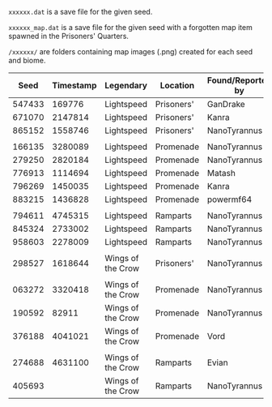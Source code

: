 `xxxxxx.dat` is a save file for the given seed.

`xxxxxx_map.dat` is a save file for the given seed with a forgotten map item spawned in the Prisoners' Quarters.

`/xxxxxx/` are folders containing map images (.png) created for each seed and biome.

| Seed   | Timestamp | Legendary         | Location   | Found/Reported by     |
| ------ | --------- | ----------------- | ---------- | --------------------- |
| 547433 | 169776    | Lightspeed        | Prisoners' | GanDrake              |
| 671070 | 2147814   | Lightspeed        | Prisoners' | Kanra                 |
| 865152 | 1558746   | Lightspeed        | Prisoners' | NanoTyrannus          |
|        |           |                   |            |                       |
| 166135 | 3280089   | Lightspeed        | Promenade  | NanoTyrannus          |
| 279250 | 2820184   | Lightspeed        | Promenade  | NanoTyrannus          |
| 776913 | 1114694   | Lightspeed        | Promenade  | Matash                |
| 796269 | 1450035   | Lightspeed        | Promenade  | Kanra                 |
| 883215 | 1436828   | Lightspeed        | Promenade  | powermf64             |
|        |           |                   |            |                       |
| 794611 | 4745315   | Lightspeed        | Ramparts   | NanoTyrannus          |
| 845324 | 2733002   | Lightspeed        | Ramparts   | NanoTyrannus          |
| 958603 | 2278009   | Lightspeed        | Ramparts   | NanoTyrannus          |
|        |           |                   |            |                       |
| 298527 | 1618644   | Wings of the Crow | Prisoners' | NanoTyrannus          |
|        |           |                   |            |                       |
| 063272 | 3320418   | Wings of the Crow | Promenade  | NanoTyrannus          |
| 190592 | 82911     | Wings of the Crow | Promenade  | NanoTyrannus          |
| 376188 | 4041021   | Wings of the Crow | Promenade  | Vord                  |
|        |           |                   |            |                       |
| 274688 | 4631100   | Wings of the Crow | Ramparts   | Evian                 |
| 405693 |           | Wings of the Crow | Ramparts   | NanoTyrannus          |

